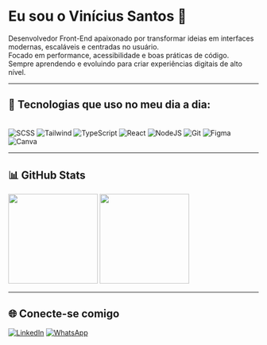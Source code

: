 # Eu sou o Vinícius Santos 👋

Desenvolvedor Front-End apaixonado por transformar ideias em interfaces modernas, escaláveis e centradas no usuário.  
Focado em performance, acessibilidade e boas práticas de código.  
Sempre aprendendo e evoluindo para criar experiências digitais de alto nível.

---

## 🚀 Tecnologias que uso no meu dia a dia:

<div style="display: inline_block"><br/>
  <img align="center" alt="SCSS" src="https://img.shields.io/badge/Sass-CC6699?style=for-the-badge&logo=sass&logoColor=white" />
  <img align="center" alt="Tailwind" src="https://img.shields.io/badge/Tailwind_CSS-38B2AC?style=for-the-badge&logo=tailwind-css&logoColor=white" />
  <img align="center" alt="TypeScript" src="https://img.shields.io/badge/TypeScript-007ACC?style=for-the-badge&logo=typescript&logoColor=white" />
  <img align="center" alt="React" src="https://img.shields.io/badge/React-20232A?style=for-the-badge&logo=react&logoColor=61DAFB" />
  <img align="center" alt="NodeJS" src="https://img.shields.io/badge/Node.js-339933?style=for-the-badge&logo=nodedotjs&logoColor=white" />
  <img align="center" alt="Git" src="https://img.shields.io/badge/Git-F05032?style=for-the-badge&logo=git&logoColor=white" />
  <img align="center" alt="Figma" src="https://img.shields.io/badge/Figma-F24E1E?style=for-the-badge&logo=figma&logoColor=white" />
  <img align="center" alt="Canva" src="https://img.shields.io/badge/Canva-00C4CC?style=for-the-badge&logo=canva&logoColor=white" />
</div>

---

## 📊 GitHub Stats

<div>
  <img height="180em" src="https://github-readme-stats.vercel.app/api?username=vsantus&show_icons=true&theme=dark" />
  <img height="180em" src="https://github-readme-stats.vercel.app/api/top-langs/?username=vsantus&layout=compact&theme=dark" />
</div>

---

## 🌐 Conecte-se comigo

[![LinkedIn](https://img.shields.io/badge/LinkedIn-0077B5?style=for-the-badge&logo=linkedin&logoColor=white)](https://www.linkedin.com/in/vsantus/)
[![WhatsApp](https://img.shields.io/badge/WhatsApp-25D366?style=for-the-badge&logo=whatsapp&logoColor=white)](https://wa.me/5511934916872)
